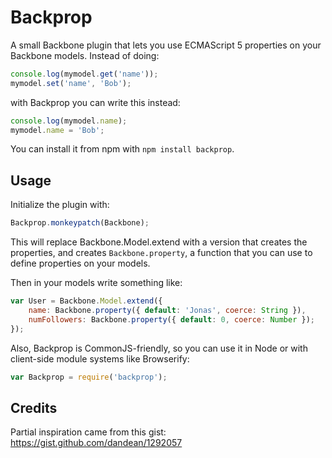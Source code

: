 Backprop
========

A small Backbone plugin that lets you use ECMAScript 5 properties on your Backbone models.
Instead of doing:

```js
console.log(mymodel.get('name'));
mymodel.set('name', 'Bob');
```

with Backprop you can write this instead:

```js
console.log(mymodel.name);
mymodel.name = 'Bob';
```

You can install it from npm with `npm install backprop`.

Usage
-----

Initialize the plugin with:

```js
Backprop.monkeypatch(Backbone);
```

This will replace Backbone.Model.extend with a version that creates the properties,
and creates `Backbone.property`, a function that you can use to define properties
on your models.

Then in your models write something like:

```js
var User = Backbone.Model.extend({
    name: Backbone.property({ default: 'Jonas', coerce: String }),
    numFollowers: Backbone.property({ default: 0, coerce: Number });
});
```

Also, Backprop is CommonJS-friendly, so you can use it in Node or with client-side
module systems like Browserify:

```js
var Backprop = require('backprop');
```

Credits
-------

Partial inspiration came from this gist:
https://gist.github.com/dandean/1292057
